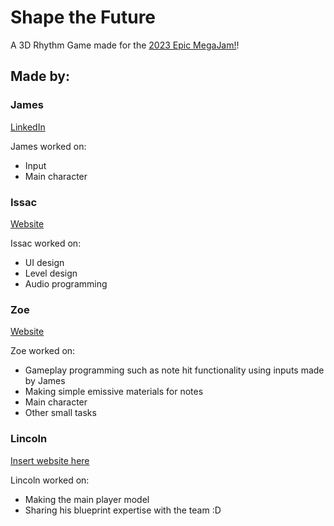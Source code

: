 # Shape the Future

A 3D Rhythm Game made for the [2023 Epic MegaJam!](https://itch.io/jam/2023-epic-megajam)!

## Made by:
### James 
[LinkedIn](https://www.linkedin.com/in/james-barber-jb96/)


James worked on:
- Input
- Main character

### Issac
[Website](https://gamerize.github.io/issacwai.github.io/)


Issac worked on:
- UI design
- Level design
- Audio programming

### Zoe
[Website](https://zoe-ridley.github.io/#)


Zoe worked on:
- Gameplay programming such as note hit functionality using inputs made by James
- Making simple emissive materials for notes
- Main character
- Other small tasks

### Lincoln
[Insert website here](https://google.com)


Lincoln worked on:
- Making the main player model
- Sharing his blueprint expertise with the team :D
